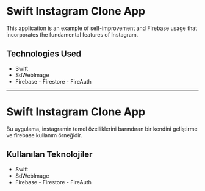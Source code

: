 # Swift Instagram Clone App


This application is an example of self-improvement and Firebase usage that incorporates the fundamental features of Instagram.

## Technologies Used

- Swift
- SdWebImage
- Firebase - Firestore - FireAuth

<hr>

# Swift Instagram Clone App

Bu uygulama, instagramin temel özelliklerini barındıran bir kendini geliştirme ve firebase kullanım örneğidir.

## Kullanılan Teknolojiler

- Swift
- SdWebImage
- Firebase - Firestore - FireAuth
